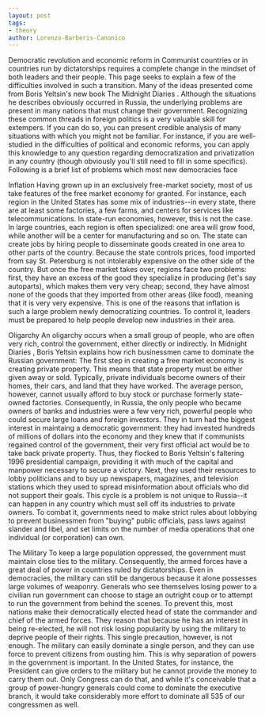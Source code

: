 ```yaml
---
layout: post
tags: 
- theory
author: Lorenzo-Barberis-Canonico
---
```


Democratic revolution and economic reform in Communist countries or in countries run by dictatorships requires a complete change in the mindset of both leaders and their people. This page seeks to explain a few of the difficulties involved in such a transition. Many of the ideas presented come from Boris Yeltsin's new book The Midnight Diaries . Although the situations he describes obviously occurred in Russia, the underlying problems are present in many nations that must change their government. Recognizing these common threads in foreign politics is a very valuable skill for extempers. If you can do so, you can present credible analysis of many situations with which you might not be familiar. For instance, if you are well-studied in the difficulties of political and economic reforms, you can apply this knowledge to any question regarding democratization and privatization in any country (though obviously you'll still need to fill in some specifics). Following is a brief list of problems which most new democracies face 

Inflation Having grown up in an exclusively free-market society, most of us take features of the free market economy for granted. For instance, each region in the United States has some mix of industries--in every state, there are at least some factories, a few farms, and centers for services like telecommunications. In state-run economies, however, this is not the case. In large countries, each region is often specialized: one area will grow food, while another will be a center for manufacturing and so on. The state can create jobs by hiring people to disseminate goods created in one area to other parts of the country. Because the state controls prices, food imported from say St. Petersburg is not intolerably expensive on the other side of the country. But once the free market takes over, regions face two problems: first, they have an excess of the good they specialize in producing (let's say autoparts), which makes them very very cheap; second, they have almost none of the goods that they imported from other areas (like food), meaning that it is very very expensive. This is one of the reasons that inflation is such a large problem newly democratizing countries. To control it, leaders must be prepared to help people develop new industries in their area. 

Oligarchy An oligarchy occurs when a small group of people, who are often very rich, control the government, either directly or indirectly. In Midnight Diaries , Boris Yeltsin explains how rich businessmen came to dominate the Russian government: The first step in creating a free market economy is creating private property. This means that state property must be either given away or sold. Typically, private individuals become owners of their homes, their cars, and land that they have worked. The average person, however, cannot usually afford to buy stock or purchase formerly state-owned factories. Consequently, in Russia, the only people who became owners of banks and industries were a few very rich, powerful people who could secure large loans and foreign investors. They in turn had the biggest interest in maintaing a democratic government: they had invested hundreds of millions of dollars into the economy and they knew that if communists regained control of the government, their very first official act would be to take back private property. Thus, they flocked to Boris Yeltsin's faltering 1996 presidential campaign, providing it with much of the capital and manpower necessary to secure a victory. Next, they used their resources to lobby politicians and to buy up newspapers, magazines, and television stations which they used to spread misinformation about officials who did not support their goals. This cycle is a problem is not unique to Russia--it can happen in any country which must sell off its industries to private owners. To combat it, governments need to make strict rules about lobbying to prevent businessmen from "buying" public officials, pass laws against slander and libel, and set limits on the number of media operations that one individual (or corporation) can own. 

The Military To keep a large population oppressed, the government must maintain close ties to the military. Consequently, the armed forces have a great deal of power in countries ruled by dictatorships. Even in democracies, the military can still be dangerous because it alone possesses large volumes of weaponry. Generals who see themselves losing power to a civilian run government can choose to stage an outright coup or to attempt to run the government from behind the scenes. To prevent this, most nations make their democratically elected head of state the commander and chief of the armed forces. They reason that because he has an interest in being re-elected, he will not risk losing popularity by using the military to deprive people of their rights. This single precaution, however, is not enough. The military can easily dominate a single person, and they can use force to prevent citizens from ousting him. This is why separation of powers in the government is important. In the United States, for instance, the President can give orders to the military but he cannot provide the money to carry them out. Only Congress can do that, and while it's conceivable that a group of power-hungry generals could come to dominate the executive branch, it would take considerably more effort to dominate all 535 of our congressmen as well. 
